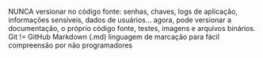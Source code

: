 NUNCA versionar no código fonte: senhas, chaves, logs de aplicação, informações sensíveis, dados de usuários...
agora, pode versionar a documentação, o próprio código fonte, testes, imagens e arquivos binários.
Git != GitHub
Markdown (.md) linguagem de marcação para fácil compreensão por não programadores